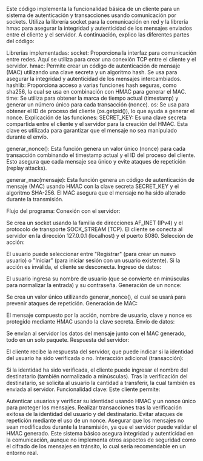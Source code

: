 Este código implementa la funcionalidad básica de un cliente para un sistema de autenticación y transacciones usando comunicación por sockets. Utiliza la librería socket para la comunicación en red y la librería hmac para asegurar la integridad y autenticidad de los mensajes enviados entre el cliente y el servidor. A continuación, explico las diferentes partes del código:

Librerías implementadas:
socket: Proporciona la interfaz para comunicación entre redes. Aquí se utiliza para crear una conexión TCP entre el cliente y el servidor.
hmac: Permite crear un código de autenticación de mensaje (MAC) utilizando una clave secreta y un algoritmo hash. Se usa para asegurar la integridad y autenticidad de los mensajes intercambiados.
hashlib: Proporciona acceso a varias funciones hash seguras, como sha256, la cual se usa en combinación con HMAC para generar el MAC.
time: Se utiliza para obtener la marca de tiempo actual (timestamp) y generar un número único para cada transacción (nonce).
os: Se usa para obtener el ID de proceso del cliente (os.getpid()), lo que ayuda a generar el nonce.
Explicación de las funciones:
SECRET_KEY: Es una clave secreta compartida entre el cliente y el servidor para la creación del HMAC. Esta clave es utilizada para garantizar que el mensaje no sea manipulado durante el envío.

generar_nonce(): Esta función genera un valor único (nonce) para cada transacción combinando el timestamp actual y el ID del proceso del cliente. Esto asegura que cada mensaje sea único y evite ataques de repetición (replay attacks).

generar_mac(mensaje): Esta función genera un código de autenticación de mensaje (MAC) usando HMAC con la clave secreta SECRET_KEY y el algoritmo SHA-256. El MAC asegura que el mensaje no ha sido alterado durante la transmisión.

Flujo del programa:
Conexión con el servidor:

Se crea un socket usando la familia de direcciones AF_INET (IPv4) y el protocolo de transporte SOCK_STREAM (TCP).
El cliente se conecta al servidor en la dirección 127.0.0.1 (localhost) y el puerto 8080.
Selección de acción:

El usuario puede seleccionar entre "Registrar" (para crear un nuevo usuario) o "Iniciar" (para iniciar sesión con un usuario existente).
Si la acción es inválida, el cliente se desconecta.
Ingreso de datos:

El usuario ingresa su nombre de usuario (que se convierte en minúsculas para normalizar la entrada) y su contraseña.
Generación de un nonce:

Se crea un valor único utilizando generar_nonce(), el cual se usará para prevenir ataques de repetición.
Generación de MAC:

El mensaje compuesto por la acción, nombre de usuario, clave y nonce es protegido mediante HMAC usando la clave secreta.
Envío de datos:

Se envían al servidor los datos del mensaje junto con el MAC generado, todo en un solo paquete.
Respuesta del servidor:

El cliente recibe la respuesta del servidor, que puede indicar si la identidad del usuario ha sido verificada o no.
Interacción adicional (transacción):

Si la identidad ha sido verificada, el cliente puede ingresar el nombre del destinatario (también normalizado a minúsculas).
Tras la verificación del destinatario, se solicita al usuario la cantidad a transferir, la cual también es enviada al servidor.
Funcionalidad clave:
Este cliente permite:

Autenticar usuarios y verificar su identidad usando HMAC y un nonce único para proteger los mensajes.
Realizar transacciones tras la verificación exitosa de la identidad del usuario y del destinatario.
Evitar ataques de repetición mediante el uso de un nonce.
Asegurar que los mensajes no sean modificados durante la transmisión, ya que el servidor puede validar el HMAC generado.
Este sistema básico asegura integridad y autenticidad en la comunicación, aunque no implementa otros aspectos de seguridad como el cifrado de los mensajes en tránsito, lo cual sería recomendable en un entorno real.